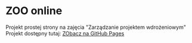 # ZOO online
Projekt prostej strony na zajęcia "Zarządzanie projektem wdrożeniowym"
Projekt dostępny tutaj: [ZObacz na GitHub Pages](https://troley12.github.io/ZPW_ININ5_hybryda_IOT/)
